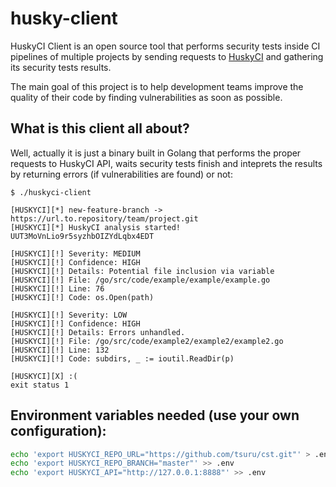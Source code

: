 # husky-client

HuskyCI Client is an open source tool that performs security tests inside CI pipelines of multiple projects by sending requests to [HuskyCI][HuskyCI] and gathering its security tests results.

The main goal of this project is to help development teams improve the quality of their code by finding vulnerabilities as soon as possible.

## What is this client all about?

Well, actually it is just a binary built in Golang that performs the proper requests to HuskyCI API, waits security tests finish and inteprets the results by returning errors (if vulnerabilities are found) or not:

```
$ ./huskyci-client

[HUSKYCI][*] new-feature-branch -> https://url.to.repository/team/project.git
[HUSKYCI][*] HuskyCI analysis started! UUT3MoVnLio9r5syzhbOIZYdLqbx4EDT

[HUSKYCI][!] Severity: MEDIUM
[HUSKYCI][!] Confidence: HIGH
[HUSKYCI][!] Details: Potential file inclusion via variable
[HUSKYCI][!] File: /go/src/code/example/example/example.go
[HUSKYCI][!] Line: 76
[HUSKYCI][!] Code: os.Open(path)

[HUSKYCI][!] Severity: LOW
[HUSKYCI][!] Confidence: HIGH
[HUSKYCI][!] Details: Errors unhandled.
[HUSKYCI][!] File: /go/src/code/example2/example2/example2.go
[HUSKYCI][!] Line: 132
[HUSKYCI][!] Code: subdirs, _ := ioutil.ReadDir(p)

[HUSKYCI][X] :(
exit status 1
```

## Environment variables needed (use your own configuration):

```sh
echo 'export HUSKYCI_REPO_URL="https://github.com/tsuru/cst.git"' > .env
echo 'export HUSKYCI_REPO_BRANCH="master"' >> .env
echo 'export HUSKYCI_API="http://127.0.0.1:8888"' >> .env
```

[HuskyCI]: https://github.com/globocom/husky
